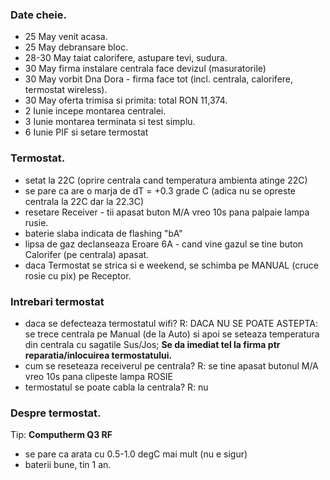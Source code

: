 ### Date cheie.

- 25 May venit acasa.
- 25 May debransare bloc.
- 28-30 May taiat calorifere, astupare tevi, sudura.
- 30 May firma instalare centrala face devizul (masuratorile)
- 30 May vorbit Dna Dora - firma face tot (incl. centrala, calorifere, termostat wireless).
- 30 May oferta trimisa si primita: total RON 11,374.
- 2 Iunie incepe montarea centralei.
- 3 Iunie montarea terminata si test simplu.
- 6 Iunie PIF si setare termostat

### Termostat.

- setat la 22C (oprire centrala cand temperatura ambienta atinge 22C)
- se pare ca are o marja de dT = +0.3 grade C (adica nu se opreste centrala la 22C dar la 22.3C)
- resetare Receiver - tii apasat buton M/A vreo 10s pana palpaie lampa rusie.
- baterie slaba indicata de flashing "bA"
- lipsa de gaz declanseaza Eroare 6A - cand vine gazul se tine buton Calorifer (pe centrala) apasat.
- daca Termostat se strica si e weekend, se schimba pe MANUAL (cruce rosie cu pix) pe Receptor.

### Intrebari termostat

- daca se defecteaza termostatul wifi?
  R: DACA NU SE POATE ASTEPTA: se trece centrala pe Manual (de la Auto) si apoi se seteaza temperatura din centrala cu sagatile Sus/Jos;
  **Se da imediat tel la firma ptr reparatia/inlocuirea termostatului.**
- cum se reseteaza receiverul pe centrala?
  R: se tine apasat butonul M/A vreo 10s pana clipeste lampa ROSIE
- termostatul se poate cabla la centrala?
  R: nu

### Despre termostat.

Tip: **Computherm Q3 RF**

- se pare ca arata cu 0.5-1.0 degC mai mult (nu e sigur)
- baterii bune, tin 1 an.
